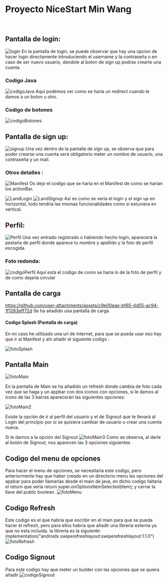 # Proyecto NiceStart Min Wang
<br>

## Pantalla de login: 
![login](img/login.png)
En la pantalla de login, se puede observar que hay una opcion de hacer login directamente 
introduciendo el username y la contraseña o en caso de ser nuevo usuario, dandole al boton
de sign up podras crearte una cuenta.
### Codigo Java
![codigoJava](img/codigoLogin.png)
Aqui podemos ver como se haria un redirect cuando le damos a un boton u otro.
### Codigo de botones 
![codigoBotones](img/BotonesLogin.png)
## Pantalla de sign up:
![signup](img/signup.png)
Una vez dentro de la pantalla de sign up, se observa que para poder crearse una cuenta
será obligatorio meter un nombre de usuario, una contraseña y un mail. 

### Otros detalles :
![Manifest](img/Manifest.png)
Os dejo el codigo que se haria en el Manifest de como se harían los actionBar.

![LandLogin](img/LoginLand.png)
![LandSignup](img/SignupLand.png)
Así es como se vería el login y el sign up en horizontal, todo tendría las mismas
funcionalidades como si estuviera en vertical.
## Perfil:
![Perfil](img/perfil.png)
Una vez entrado registrado o habiendo hecho login, aparecerá la pestaña de
perfil donde aparece tu nombre y apellido y la foto de perfil escogida.

### Foto redonda:
![codigoPerfil](img/codigoPerfil.png)
Aquí está el codigo de como se haria lo de la foto de perfil y de como 
dejarla circular

## Pantalla de carga

https://github.com/user-attachments/assets/c9e00eae-bf65-4d55-ac94-1f1263eff72d
Se ha añadido una pantalla de carga

#### Codigo Splash (Pantalla de carga)
En mi caso he utilizado una url de internet, para que se pueda usar eso
hay que ir al Manifest y ahi añadir el siguiente codigo :
<uses-permission android:name="android.permission.INTERNET" />

![fotoSplash](img/codigoSplash.png)
## Pantalla Main
![fotoMain](img/Main1.png)

En la pantalla de Main se ha añadido un refresh donde cambia de foto
cada vez que se haga y un appbar con dos iconos con opciones,
si le damos al icono de las 3 barras aparecerán las siguientes opciones:

![fotoMain2](img/Main2.png)

Existe la opción de ir al perfil del usuario y el de Signout que te llevará
al Login del principio por si se quisiera cambiar de usuario o crear 
una cuenta nueva.

Si le damos a la opción del Signout
![fotoMain3](img/Main3.png)
Como se observa, al darle al botón de Signout, nos aparecen las 3 
opciones siguientes
## Codigo del menu de opciones
Para hacer el menu de opciones, se necesitaria este codigo, pero anteriormente hay que
haber creado en un directorio menu las opciones del appbar para poder llamarlas desde
el main de java, en dicho codigo faltaria el return que seria  return super.onOptionsItemSelected(item);
y cerrar la llave del public boolean.
![fotoMenu](img/CodigoMenu.png)
## Codigo Refresh
Este codigo es el que habria que escribir en el main para que se pueda
hacer el refresh, pero para ellos habria que añadir una libreria externa
ya que no esta incluida. la libreria es la siguiente:
implementation("androidx.swiperefreshlayout:swiperefreshlayout:1.1.0")
![fotoRefresh](img/CodigoMain2.png)

## Codigo Signout
Para este codigo hay que meter un builder con las opciones que se quiera
añadir
![codigoSignout](img/CodigoMain1.png)





